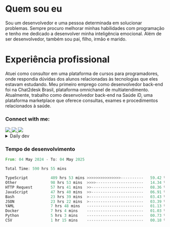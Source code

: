 # Quem sou eu
Sou um desenvolvedor e uma pessoa determinada em solucionar problemas. Sempre procuro melhorar minhas habilidades com programação e tenho me dedicado a desenvolver minha inteligência emocional. Além de ser desenvolvedor, também sou pai, filho, irmão e marido.

# Experiência profissional
Atuei como consultor em uma plataforma de cursos para programadores, onde respondia dúvidas dos alunos relacionadas às tecnologias que eles estavam estudando.
Meu primeiro emprego como desenvolvedor back-end foi na Chat2desk Brasil, plataforma omnichanel de multiatendimento.
Atualmente, trabalho como desenvolvedor back-end na Saúde iD, uma plataforma marketplace que oferece consultas, exames e procedimentos relacionados à saúde.

### Connect with me:
<a href="https://www.linkedin.com/in/theusmoreira" target="_blank" >
<img src="https://img.shields.io/badge/linkedin-%230077B5.svg?&style=for-the-badge&logo=linkedin&logoColor=white ">
</a>
<a href="https://www.instagram.com/matheus.s.moreira/" target="_blank">
<img src="https://img.shields.io/badge/instagram-%23E4405F.svg?&style=for-the-badge&logo=instagram&logoColor=white">
</a>
<a href="mailto:matheussm301@gmail.com"  target="_blank">
<img src="https://img.shields.io/badge/gmail-%23E4405F.svg?&style=for-the-badge&logo=gmail&logoColor=white">
</a>


<details>
  <summary>Daily dev </summary>
<p>
  <a href="https://app.daily.dev/matheussantos"><img src="https://github.com/matheus-santos-moreira/matheus-santos-moreira/blob/master/devcard.svg" width="200" alt="Matheus Santos's Dev Card"/></a>
 </p>
</details>

<h3>Tempo de desenvolvimento</h3>

<!--START_SECTION:waka-->

```rust
From: 04 May 2024 - To: 04 May 2025

Total Time: 590 hrs 55 mins

TypeScript          409 hrs 53 mins >>>>>>>>>>>>>>>----------   59.42 %
Other               98 hrs 53 mins  >>>>---------------------   14.34 %
HTTP Request        57 hrs 41 mins  >>-----------------------   08.36 %
JavaScript          47 hrs 40 mins  >>-----------------------   06.91 %
Bash                23 hrs 39 mins  >------------------------   03.43 %
JSON                23 hrs 22 mins  >------------------------   03.39 %
YAML                7 hrs 48 mins   -------------------------   01.13 %
Docker              7 hrs 4 mins    -------------------------   01.03 %
Python              5 hrs 3 mins    -------------------------   00.73 %
CSV                 1 hr 15 mins    -------------------------   00.18 %
```

<!--END_SECTION:waka-->
